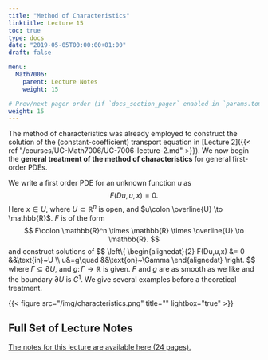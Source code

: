 ```yaml
---
title: "Method of Characteristics"
linktitle: Lecture 15
toc: true
type: docs
date: "2019-05-05T00:00:00+01:00"
draft: false

menu:
  Math7006:
    parent: Lecture Notes
    weight: 15

# Prev/next pager order (if `docs_section_pager` enabled in `params.toml`)
weight: 15
---
```

The method of characteristics was already employed to construct the solution of the (constant-coefficient) transport equation in [Lecture 2]({{< ref "/courses/UC-Math7006/UC-7006-lecture-2.md" >}}). We now begin the **general treatment of the method of characteristics** for general first-order PDEs.

We write a first order PDE for an unknown function $u$ as
$$
F(Du,u,x)=0.
$$
Here $x\in U$, where $U \subset \mathbb{R}^{n}$ is open, and $u\colon \overline{U} \to \mathbb{R}$. $F$ is of the form
$$
F\colon \mathbb{R}^n \times \mathbb{R} \times \overline{U} \to \mathbb{R}.
$$
and construct solutions of
$$
\left\\{
\begin{alignedat}{2}
F(Du,u,x) &= 0 &&\text{in}~U \\\ u&=g\quad &&\text{on}~\Gamma
\end{alignedat}
\right.
$$
where $\Gamma \subseteq \partial U$, and $g\colon \Gamma \to \mathbb{R}$ is given. $F$ and $g$ are as smooth as we like and the boundary $\partial U$ is $C^1$. We give several examples before a theoretical treatment.

{{< figure src="/img/characteristics.png" title="" lightbox="true" >}}

## Full Set of Lecture Notes

[The notes for this lecture are available here (24 pages).](https://www.dropbox.com/s/zlb6117r5jkggwm/uc-7006-Lec-15-Characteristics.pdf?dl=0)
